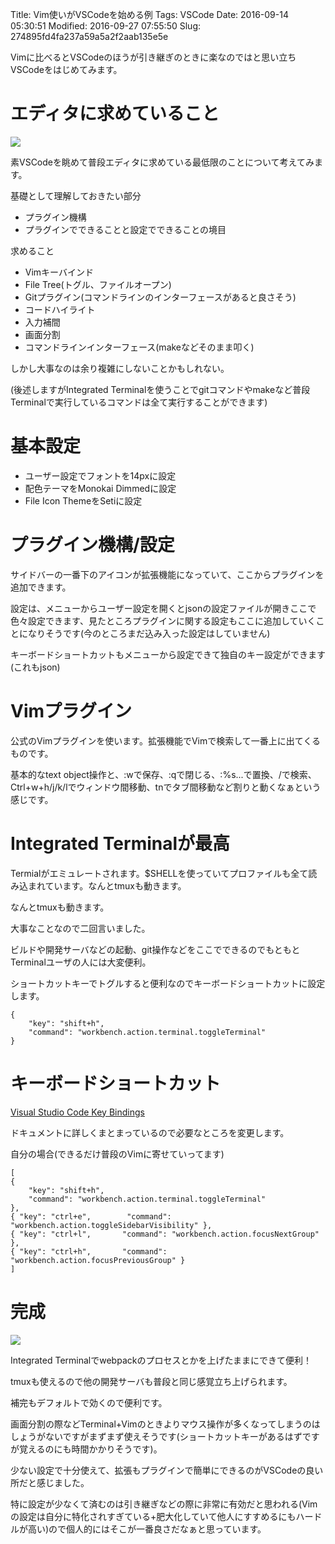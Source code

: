 Title: Vim使いがVSCodeを始める例
Tags: VSCode
Date: 2016-09-14 05:30:51
Modified: 2016-09-27 07:55:50
Slug: 274895fd4fa237a59a5a2f2aab135e5e

Vimに比べるとVSCodeのほうが引き継ぎのときに楽なのではと思い立ちVSCodeをはじめてみます。

# エディタに求めていること

![](https://i.gyazo.com/307d663020d4557260bbbc6bfe45de13.png)

素VSCodeを眺めて普段エディタに求めている最低限のことについて考えてみます。

基礎として理解しておきたい部分

- プラグイン機構
- プラグインでできることと設定でできることの境目

求めること

- Vimキーバインド
- File Tree(トグル、ファイルオープン)
- Gitプラグイン(コマンドラインのインターフェースがあると良さそう)
- コードハイライト
- 入力補間
- 画面分割
- コマンドラインインターフェース(makeなどそのまま叩く)

しかし大事なのは余り複雑にしないことかもしれない。

(後述しますがIntegrated Terminalを使うことでgitコマンドやmakeなど普段Terminalで実行しているコマンドは全て実行することができます)

# 基本設定

- ユーザー設定でフォントを14pxに設定
- 配色テーマをMonokai Dimmedに設定
- File Icon ThemeをSetiに設定

# プラグイン機構/設定

サイドバーの一番下のアイコンが拡張機能になっていて、ここからプラグインを追加できます。

設定は、メニューからユーザー設定を開くとjsonの設定ファイルが開きここで色々設定できます、見たところプラグインに関する設定もここに追加していくことになりそうです(今のところまだ込み入った設定はしていません)

キーボードショートカットもメニューから設定できて独自のキー設定ができます(これもjson)

# Vimプラグイン

公式のVimプラグインを使います。拡張機能でVimで検索して一番上に出てくるものです。

基本的なtext object操作と、:wで保存、:qで閉じる、:%s...で置換、/で検索、Ctrl+w+h/j/k/lでウィンドウ間移動、tnでタブ間移動など割りと動くなぁという感じです。

# Integrated Terminalが最高

Termialがエミュレートされます。$SHELLを使っていてプロファイルも全て読み込まれています。なんとtmuxも動きます。

なんとtmuxも動きます。

大事なことなので二回言いました。

ビルドや開発サーバなどの起動、git操作などをここでできるのでもともとTerminalユーザの人には大変便利。

ショートカットキーでトグルすると便利なのでキーボードショートカットに設定します。

```
{
    "key": "shift+h",
    "command": "workbench.action.terminal.toggleTerminal"
}
```

# キーボードショートカット

[Visual Studio Code Key Bindings](https://code.visualstudio.com/docs/customization/keybindings "Visual Studio Code Key Bindings")

ドキュメントに詳しくまとまっているので必要なところを変更します。

自分の場合(できるだけ普段のVimに寄せていってます)

```
[
{
    "key": "shift+h",
    "command": "workbench.action.terminal.toggleTerminal"
},
{ "key": "ctrl+e",        "command": "workbench.action.toggleSidebarVisibility" },
{ "key": "ctrl+l",       "command": "workbench.action.focusNextGroup" },
{ "key": "ctrl+h",       "command": "workbench.action.focusPreviousGroup" }
]
```

# 完成

![](https://i.gyazo.com/ae0949b4791e3021372c909fbdb5059a.png)

Integrated Terminalでwebpackのプロセスとかを上げたままにできて便利！

tmuxも使えるので他の開発サーバも普段と同じ感覚立ち上げられます。

補完もデフォルトで効くので便利です。

画面分割の際などTerminal+Vimのときよりマウス操作が多くなってしまうのはしょうがないですがまずまず使えそうです(ショートカットキーがあるはずですが覚えるのにも時間かかりそうです)。

少ない設定で十分使えて、拡張もプラグインで簡単にできるのがVSCodeの良い所だと感じました。

特に設定が少なくて済むのは引き継ぎなどの際に非常に有効だと思われる(Vimの設定は自分に特化されすぎている+肥大化していて他人にすすめるにもハードルが高い)ので個人的にはそこが一番良さだなぁと思っています。